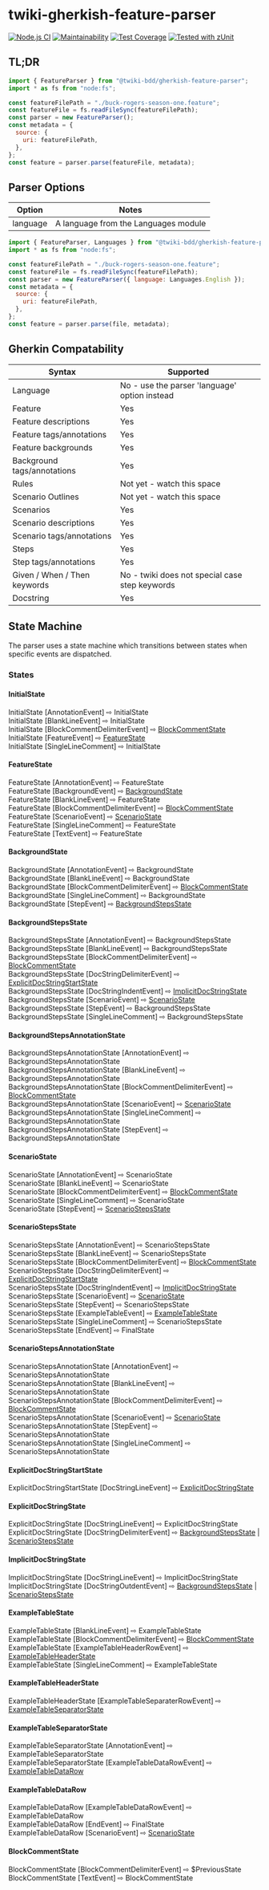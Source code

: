 # twiki-gherkish-feature-parser

[![Node.js CI](https://github.com/acuminous/twiki-gherkish-feature-parser/workflows/Node.js%20CI/badge.svg)](https://github.com/acuminous/twiki-gherkish-feature-parser/actions?query=workflow%3A%22Node.js+CI%22)
[![Maintainability](https://api.codeclimate.com/v1/badges/6837424f9e1fc6a634bf/maintainability)](https://codeclimate.com/github/acuminous/twiki-gherkish-feature-parser/maintainability)
[![Test Coverage](https://api.codeclimate.com/v1/badges/6837424f9e1fc6a634bf/test_coverage)](https://codeclimate.com/github/acuminous/twiki-gherkish-feature-parser/test_coverage)
[![Tested with zUnit](https://img.shields.io/badge/Tested%20with-zUnit-brightgreen)](https://www.npmjs.com/package/zunit)

## TL;DR

```js
import { FeatureParser } from "@twiki-bdd/gherkish-feature-parser";
import * as fs from "node:fs";

const featureFilePath = "./buck-rogers-season-one.feature";
const featureFile = fs.readFileSync(featureFilePath);
const parser = new FeatureParser();
const metadata = {
  source: {
    uri: featureFilePath,
  },
};
const feature = parser.parse(featureFile, metadata);
```

## Parser Options

| Option   | Notes                                |
| -------- | ------------------------------------ |
| language | A language from the Languages module |

```js
import { FeatureParser, Languages } from "@twiki-bdd/gherkish-feature-parser";
import * as fs from "node:fs";

const featureFilePath = "./buck-rogers-season-one.feature";
const featureFile = fs.readFileSync(featureFilePath);
const parser = new FeatureParser({ language: Languages.English });
const metadata = {
  source: {
    uri: featureFilePath,
  },
};
const feature = parser.parse(file, metadata);
```

## Gherkin Compatability

| Syntax                       | Supported                                      |
| ---------------------------- | ---------------------------------------------- |
| Language                     | No - use the parser 'language' option instead  |
| Feature                      | Yes                                            |
| Feature descriptions         | Yes                                            |
| Feature tags/annotations     | Yes                                            |
| Feature backgrounds          | Yes                                            |
| Background tags/annotations  | Yes                                            |
| Rules                        | Not yet - watch this space                     |
| Scenario Outlines            | Not yet - watch this space                     |
| Scenarios                    | Yes                                            |
| Scenario descriptions        | Yes                                            |
| Scenario tags/annotations    | Yes                                            |
| Steps                        | Yes                                            |
| Step tags/annotations        | Yes                                            |
| Given / When / Then keywords | No - twiki does not special case step keywords |
| Docstring                    | Yes                                            |

## State Machine

The parser uses a state machine which transitions between states when specific events are dispatched.

### States

#### InitialState

InitialState [AnnotationEvent] ⇨ InitialState</br>
InitialState [BlankLineEvent] ⇨ InitialState</br>
InitialState [BlockCommentDelimiterEvent] ⇨ [BlockCommentState](#BlockCommentState)</br>
InitialState [FeatureEvent] ⇨ [FeatureState](#FeatureState)</br>
InitialState [SingleLineComment] ⇨ InitialState</br>

#### FeatureState

FeatureState [AnnotationEvent] ⇨ FeatureState</br>
FeatureState [BackgroundEvent] ⇨ [BackgroundState](#BackgroundState)</br>
FeatureState [BlankLineEvent] ⇨ FeatureState</br>
FeatureState [BlockCommentDelimiterEvent] ⇨ [BlockCommentState](#BlockCommentState)</br>
FeatureState [ScenarioEvent] ⇨ [ScenarioState](#ScenarioState)</br>
FeatureState [SingleLineComment] ⇨ FeatureState</br>
FeatureState [TextEvent] ⇨ FeatureState</br>

#### BackgroundState

BackgroundState [AnnotationEvent] ⇨ BackgroundState</br>
BackgroundState [BlankLineEvent] ⇨ BackgroundState</br>
BackgroundState [BlockCommentDelimiterEvent] ⇨ [BlockCommentState](#BlockCommentState)</br>
BackgroundState [SingleLineComment] ⇨ BackgroundState</br>
BackgroundState [StepEvent] ⇨ [BackgroundStepsState](#BackgroundStepsState)</br>

#### BackgroundStepsState

BackgroundStepsState [AnnotationEvent] ⇨ BackgroundStepsState</br>
BackgroundStepsState [BlankLineEvent] ⇨ BackgroundStepsState</br>
BackgroundStepsState [BlockCommentDelimiterEvent] ⇨ [BlockCommentState](#BlockCommentState)</br>
BackgroundStepsState [DocStringDelimiterEvent] ⇨ [ExplicitDocStringStartState](#ExplicitDocStringStartState)</br>
BackgroundStepsState [DocStringIndentEvent] ⇨ [ImplicitDocStringState](#ImplicitDocStringState)</br>
BackgroundStepsState [ScenarioEvent] ⇨ [ScenarioState](#ScenarioState)</br>
BackgroundStepsState [StepEvent] ⇨ BackgroundStepsState</br>
BackgroundStepsState [SingleLineComment] ⇨ BackgroundStepsState</br>

#### BackgroundStepsAnnotationState

BackgroundStepsAnnotationState [AnnotationEvent] ⇨ BackgroundStepsAnnotationState</br>
BackgroundStepsAnnotationState [BlankLineEvent] ⇨ BackgroundStepsAnnotationState</br>
BackgroundStepsAnnotationState [BlockCommentDelimiterEvent] ⇨ [BlockCommentState](#BlockCommentState)</br>
BackgroundStepsAnnotationState [ScenarioEvent] ⇨ [ScenarioState](#ScenarioState)</br>
BackgroundStepsAnnotationState [SingleLineComment] ⇨ BackgroundStepsAnnotationState</br>
BackgroundStepsAnnotationState [StepEvent] ⇨ BackgroundStepsAnnotationState</br>

#### ScenarioState

ScenarioState [AnnotationEvent] ⇨ ScenarioState</br>
ScenarioState [BlankLineEvent] ⇨ ScenarioState</br>
ScenarioState [BlockCommentDelimiterEvent] ⇨ [BlockCommentState](#BlockCommentState)</br>
ScenarioState [SingleLineComment] ⇨ ScenarioState</br>
ScenarioState [StepEvent] ⇨ [ScenarioStepsState](#ScenarioStepsState)</br>

#### ScenarioStepsState

ScenarioStepsState [AnnotationEvent] ⇨ ScenarioStepsState</br>
ScenarioStepsState [BlankLineEvent] ⇨ ScenarioStepsState</br>
ScenarioStepsState [BlockCommentDelimiterEvent] ⇨ [BlockCommentState](#BlockCommentState)</br>
ScenarioStepsState [DocStringDelimiterEvent] ⇨ [ExplicitDocStringStartState](#ExplicitDocStringStartState)</br>
ScenarioStepsState [DocStringIndentEvent] ⇨ [ImplicitDocStringState](#ImplicitDocStringState)</br>
ScenarioStepsState [ScenarioEvent] ⇨ [ScenarioState](#ScenarioState)</br>
ScenarioStepsState [StepEvent] ⇨ ScenarioStepsState</br>
ScenarioStepsState [ExampleTableEvent] ⇨ [ExampleTableState](#ExampleTableState)</br>
ScenarioStepsState [SingleLineComment] ⇨ ScenarioStepsState</br>
ScenarioStepsState [EndEvent] ⇨ FinalState</br>

#### ScenarioStepsAnnotationState

ScenarioStepsAnnotationState [AnnotationEvent] ⇨ ScenarioStepsAnnotationState</br>
ScenarioStepsAnnotationState [BlankLineEvent] ⇨ ScenarioStepsAnnotationState</br>
ScenarioStepsAnnotationState [BlockCommentDelimiterEvent] ⇨ [BlockCommentState](#BlockCommentState)</br>
ScenarioStepsAnnotationState [ScenarioEvent] ⇨ [ScenarioState](#ScenarioState)</br>
ScenarioStepsAnnotationState [StepEvent] ⇨ ScenarioStepsAnnotationState</br>
ScenarioStepsAnnotationState [SingleLineComment] ⇨ ScenarioStepsAnnotationState</br>

#### ExplicitDocStringStartState

ExplicitDocStringStartState [DocStringLineEvent] ⇨ [ExplicitDocStringState](#ExplicitDocStringState)</br>

#### ExplicitDocStringState

ExplicitDocStringState [DocStringLineEvent] ⇨ ExplicitDocStringState</br>
ExplicitDocStringState [DocStringDelimiterEvent] ⇨ [BackgroundStepsState](#BackgroundStepsState) | [ScenarioStepsState](ScenarioStepsState)</br>

#### ImplicitDocStringState

ImplicitDocStringState [DocStringLineEvent] ⇨ ImplicitDocStringState</br>
ImplicitDocStringState [DocStringOutdentEvent] ⇨ [BackgroundStepsState](#BackgroundStepsState) | [ScenarioStepsState](ScenarioStepsState)</br>

#### ExampleTableState

ExampleTableState [BlankLineEvent] ⇨ ExampleTableState</br>
ExampleTableState [BlockCommentDelimiterEvent] ⇨ [BlockCommentState](#BlockCommentState)</br>
ExampleTableState [ExampleTableHeaderRowEvent] ⇨ [ExampleTableHeaderState](#ExampleTableHeaderState)</br>
ExampleTableState [SingleLineComment] ⇨ ExampleTableState</br>

#### ExampleTableHeaderState

ExampleTableHeaderState [ExampleTableSeparaterRowEvent] ⇨ [ExampleTableSeparatorState](#ExampleTableSeparatorState)</br>

#### ExampleTableSeparatorState

ExampleTableSeparatorState [AnnotationEvent] ⇨ ExampleTableSeparatorState</br>
ExampleTableSeparatorState [ExampleTableDataRowEvent] ⇨ [ExampleTableDataRow](#ExampleTableDataRow)</br>

#### ExampleTableDataRow

ExampleTableDataRow [ExampleTableDataRowEvent] ⇨ ExampleTableDataRow</br>
ExampleTableDataRow [EndEvent] ⇨ FinalState</br>
ExampleTableDataRow [ScenarioEvent] ⇨ [ScenarioState](#ScenarioState)</br>

#### BlockCommentState

BlockCommentState [BlockCommentDelimiterEvent] ⇨ $PreviousState</br>
BlockCommentState [TextEvent] ⇨ BlockCommentState</br>
